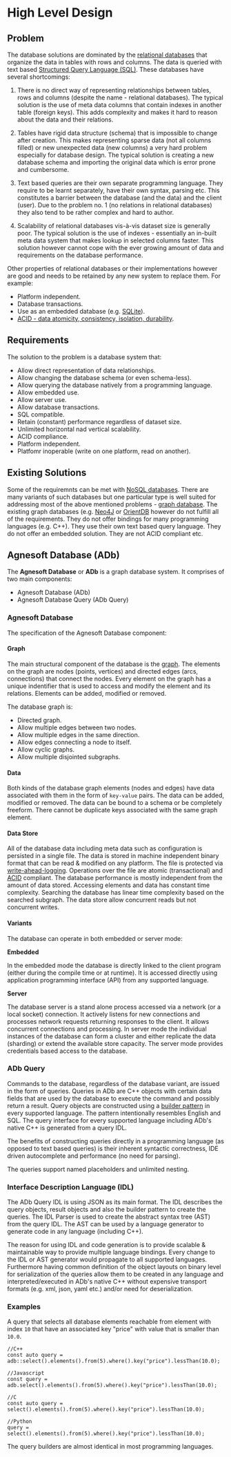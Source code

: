 # High Level Design

## Problem

The database solutions are dominated by the [relational databases](https://en.wikipedia.org/wiki/Relational_database) that organize the data in tables with rows and columns. The data is queried with text based [Structured Query Language (SQL)](https://en.wikipedia.org/wiki/SQL). These databases have several shortcomings:

1. There is no direct way of representing relationships between tables, rows and columns (despite the name - relational databases). The typical solution is the use of meta data columns that contain indexes in another table (foreign keys). This adds complexity and makes it hard to reason about the data and their relations.

2. Tables have rigid data structure (schema) that is impossible to change after creation. This makes representing sparse data (not all columns filled) or new unexpected data (new columns) a very hard problem especially for database design. The typical solution is creating a new database schema and importing the original data which is error prone and cumbersome.

3. Text based queries are their own separate programming language. They require to be learnt separately, have their own syntax, parsing etc. This constitutes a barrier between the database (and the data) and the client (user). Due to the problem no. 1 (no relations in relational databases) they also tend to be rather complex and hard to author. 

4. Scalability of relational databases vis-à-vis dataset size is generally poor. The typical solution is the use of indexes - essentially an in-built meta data system that makes lookup in selected columns faster. This solution however cannot cope with the ever growing amount of data and requirements on the database performance.

Other properties of relational databases or their implementations however are good and needs to be retained by any new system to replace them. For example:

- Platform independent.
- Database transactions.
- Use as an embedded database (e.g. [SQLite](https://www.sqlite.org/index.html)).
- [ACID - data atomicity, consistency, isolation, durability](https://en.wikipedia.org/wiki/ACID).

## Requirements

The solution to the problem is a database system that:

- Allow direct representation of data relationships.
- Allow changing the database schema (or even schema-less).
- Allow querying the database natively from a programming language.
- Allow embedded use.
- Allow server use.
- Allow database transactions.
- SQL compatible.
- Retain (constant) performance regardless of dataset size.
- Unlimited horizontal nad vertical scalability.
- ACID compliance.
- Platform independent.
- Platfomr inoperable (write on one platform, read on another).

## Existing Solutions

Some of the requiremnts can be met with [NoSQL databases](https://en.wikipedia.org/wiki/NoSQL). There are many variants of such databases but one particular type is well suited for addressing most of the above mentioned problems - [graph database](https://en.wikipedia.org/wiki/Graph_database). The existing graph databases (e.g. [Neo4J](https://neo4j.com/) or [OrientDB](https://www.orientdb.org/) however do not fulfill all of the requirements. They do not offer bindings for many programming languages (e.g. C++). They use their own text based query language. They do not offer an embedded solution. They are not ACID compliant etc.

## Agnesoft Database (ADb)

The **Agnesoft Database** or **ADb** is a graph database system. It comprises of two main components:

- Agnesoft Database (ADb)
- Agnesoft Database Query (ADb Query)

### Agnesoft Database

The specification of the Agnesoft Database component:

#### Graph
The main structural component of the database is the [graph](https://en.wikipedia.org/wiki/Graph_database). The elements on the graph are nodes (points, vertices) and directed edges (arcs, connections) that connect the nodes. Every element on the graph has a unique indentifier that is used to access and modify the element and its relations. Elements can be added, modified or removed.

The database graph is:

- Directed graph.
- Allow multiple edges between two nodes.
- Allow multiple edges in the same direction.
- Allow edges connecting a node to itself.
- Allow cyclic graphs.
- Allow multiple disjointed subgraphs.

#### Data

Both kinds of the database graph elements (nodes and edges) have data associated with them in the form of `key-value` pairs. The data can be added, modified or removed. The data can be bound to a schema or be completely freeform. There cannot be duplicate keys associated with the same graph element.

#### Data Store

All of the database data including meta data such as configuration is persisted in a single file. The data is stored in machine independent binary format that can be read & modified on any platform. The file is protected via [write-ahead-logging](https://en.wikipedia.org/wiki/Write-ahead_logging). Operations over the file are atomic (transactional) and [ACID](https://en.wikipedia.org/wiki/ACID) compliant. The database performance is mostly independent from the amount of data stored. Accessing elements and data has constant time complexity. Searching the database has linear time complexity based on the searched subgraph. The data store allow concurrent reads but not concurrent writes.

#### Variants

The database can operate in both embedded or server mode:

**Embedded**

In the embedded mode the database is directly linked to the client program (either during the compile time or at runtime). It is accessed directly using application programming interface (API) from any supported language.

**Server**

The database server is a stand alone process accessed via a network (or a local socket) connection. It actively listens for new connections and processes network requests returning responses to the client. It allows concurrent connections and processing. In server mode the individual instances of the database can form a cluster and either replicate the data (sharding) or extend the available store capacity. The server mode provides credentials based access to the database.

### ADb Query

Commands to the database, regardless of the database variant, are issued in the form of queries. Queries in ADb are C++ objects with certain data fields that are used by the database to execute the command and possibly return a result. Query objects are constructed using a [builder pattern](https://en.wikipedia.org/wiki/Builder_pattern) in every supported language. The pattern intentionally resembles English and SQL. The query interface for every supported language including ADb's native C++ is generated from a query IDL.

The benefits of constructing queries directly in a programming language (as opposed to text based queries) is their inherent syntactic correctness, IDE driven autocomplete and performance (no need for parsing).

The queries support named placeholders and unlimited nesting.

### Interface Description Language (IDL)

The ADb Query IDL is using JSON as its main format. The IDL describes the query objects, result objects and also the builder pattern to create the queries. The IDL Parser is used to create the abstract syntax tree (AST) from the query IDL. The AST can be used by a language generator to generate code in any language (including C++). 

The reason for using IDL and code generation is to provide scalable & maintainable way to provide multiple language bindings. Every change to the IDL or AST generator would propagate to all supported languages. Furthermore having common definition of the object layouts on binary level for serialization of the queries allow them to be created in any language and interpreted/executed in ADb's native C++ without expensive transport formats (e.g. xml, json, yaml etc.) and/or need for deserialization.

### Examples

A query that selects all database elements reachable from element with index `10` that have an associated key "price" with value that is smaller than `10.0`.

```
//C++
const auto query = adb::select().elements().from(5).where().key("price").lessThan(10.0);

//Javascript
const query = adb.select().elements().from(5).where().key("price").lessThan(10.0);

//C
const auto query = select().elements().from(5).where().key("price").lessThan(10.0);

//Python
query = select().elements().from(5).where().key("price").lessThan(10.0);
```

The query builders are almost identical in most programming languages.
